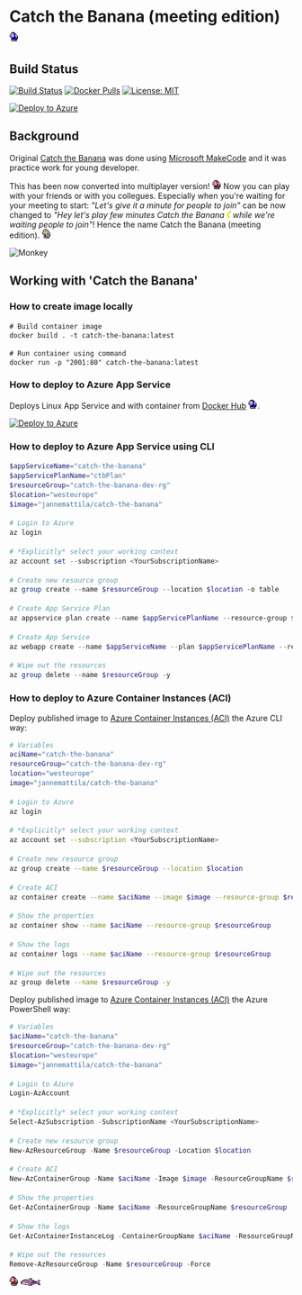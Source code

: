 # Catch the Banana (meeting edition) ![Monkey](https://raw.githubusercontent.com/JanneMattila/catch-the-banana-meeting-edition/main/src/CTB/Client/wwwroot/images/monkey1.png)

## Build Status

[![Build Status](https://dev.azure.com/jannemattila/jannemattila/_apis/build/status/JanneMattila.catch-the-banana-meeting-edition?branchName=main)](https://dev.azure.com/jannemattila/jannemattila/_build/latest?definitionId=56&branchName=main)
[![Docker Pulls](https://img.shields.io/docker/pulls/jannemattila/catch-the-banana?style=plastic)](https://hub.docker.com/r/jannemattila/catch-the-banana)
[![License: MIT](https://img.shields.io/badge/License-MIT-yellow.svg)](https://opensource.org/licenses/MIT)

[![Deploy to Azure](https://aka.ms/deploytoazurebutton)](https://portal.azure.com/#create/Microsoft.Template/uri/https%3A%2F%2Fraw.githubusercontent.com%2FJanneMattila%2Fcatch-the-banana-meeting-edition%2Fmain%2Fdeploy%2Fazuredeploy.json)

## Background

Original [Catch the Banana](https://arcade.makecode.com/29959-08678-58221-91989)
was done using [Microsoft MakeCode](https://arcade.makecode.com/) and it was
practice work for young developer.

This has been now converted into multiplayer version!
![Monkey](https://raw.githubusercontent.com/JanneMattila/catch-the-banana-meeting-edition/main/src/CTB/Client/wwwroot/images/monkey2.png)
Now you can play with your friends or with you collegues. Especially when
you're waiting for your meeting to start:
_"Let's give it a minute for people to join"_ can be now changed to
_"Hey let's play few minutes Catch the Banana ![Banana](https://raw.githubusercontent.com/JanneMattila/catch-the-banana-meeting-edition/main/src/CTB/Client/wwwroot/images/banana.png)
while we're waiting people to join"_!
Hence the name Catch the Banana (meeting edition).
![Monkey](https://raw.githubusercontent.com/JanneMattila/catch-the-banana-meeting-edition/main/src/CTB/Client/wwwroot/images/monkey3.png)

![Monkey](https://user-images.githubusercontent.com/2357647/104758170-b4691b80-5766-11eb-8c5a-2aa8cc3d9c4e.gif)

## Working with 'Catch the Banana'

### How to create image locally

```batch
# Build container image
docker build . -t catch-the-banana:latest

# Run container using command
docker run -p "2001:80" catch-the-banana:latest
``` 

### How to deploy to Azure App Service

Deploys Linux App Service and with
container from [Docker Hub](https://hub.docker.com/r/jannemattila/catch-the-banana)
![Monkey](https://raw.githubusercontent.com/JanneMattila/catch-the-banana-meeting-edition/main/src/CTB/Client/wwwroot/images/monkey1.png).

[![Deploy to Azure](https://aka.ms/deploytoazurebutton)](https://portal.azure.com/#create/Microsoft.Template/uri/https%3A%2F%2Fraw.githubusercontent.com%2FJanneMattila%2Fcatch-the-banana-meeting-edition%2Fmain%2Fdeploy%2Fazuredeploy.json)

### How to deploy to Azure App Service using CLI

```powershell
$appServiceName="catch-the-banana"
$appServicePlanName="ctbPlan"
$resourceGroup="catch-the-banana-dev-rg"
$location="westeurope"
$image="jannemattila/catch-the-banana"

# Login to Azure
az login

# *Explicitly* select your working context
az account set --subscription <YourSubscriptionName>

# Create new resource group
az group create --name $resourceGroup --location $location -o table

# Create App Service Plan
az appservice plan create --name $appServicePlanName --resource-group $resourceGroup --is-linux --number-of-workers 1 --sku B2 -o table

# Create App Service
az webapp create --name $appServiceName --plan $appServicePlanName --resource-group $resourceGroup -i $image -o table

# Wipe out the resources
az group delete --name $resourceGroup -y
```

### How to deploy to Azure Container Instances (ACI)

Deploy published image to [Azure Container Instances (ACI)](https://docs.microsoft.com/en-us/azure/container-instances/) the Azure CLI way:

```bash
# Variables
aciName="catch-the-banana"
resourceGroup="catch-the-banana-dev-rg"
location="westeurope"
image="jannemattila/catch-the-banana"

# Login to Azure
az login

# *Explicitly* select your working context
az account set --subscription <YourSubscriptionName>

# Create new resource group
az group create --name $resourceGroup --location $location

# Create ACI
az container create --name $aciName --image $image --resource-group $resourceGroup --ip-address public

# Show the properties
az container show --name $aciName --resource-group $resourceGroup

# Show the logs
az container logs --name $aciName --resource-group $resourceGroup

# Wipe out the resources
az group delete --name $resourceGroup -y
``` 

Deploy published image to [Azure Container Instances (ACI)](https://docs.microsoft.com/en-us/azure/container-instances/) the Azure PowerShell way:

```powershell
# Variables
$aciName="catch-the-banana"
$resourceGroup="catch-the-banana-dev-rg"
$location="westeurope"
$image="jannemattila/catch-the-banana"

# Login to Azure
Login-AzAccount

# *Explicitly* select your working context
Select-AzSubscription -SubscriptionName <YourSubscriptionName>

# Create new resource group
New-AzResourceGroup -Name $resourceGroup -Location $location

# Create ACI
New-AzContainerGroup -Name $aciName -Image $image -ResourceGroupName $resourceGroup -IpAddressType Public

# Show the properties
Get-AzContainerGroup -Name $aciName -ResourceGroupName $resourceGroup

# Show the logs
Get-AzContainerInstanceLog -ContainerGroupName $aciName -ResourceGroupName $resourceGroup

# Wipe out the resources
Remove-AzResourceGroup -Name $resourceGroup -Force
```

![Monkey](https://raw.githubusercontent.com/JanneMattila/catch-the-banana-meeting-edition/main/src/CTB/Client/wwwroot/images/monkey2.png)
![Shark](https://raw.githubusercontent.com/JanneMattila/catch-the-banana-meeting-edition/main/src/CTB/Client/wwwroot/images/shark.png)
